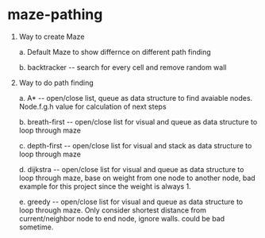 # maze-pathing

1. Way to create Maze
  
    a. Default Maze to show differnce on different path finding
  
    b. backtracker -- search for every cell and remove random wall
  
  
  
  

2. Way to do path finding

    a. A*  -- open/close list, queue as data structure to find avaiable nodes. Node.f.g.h value for calculation of next steps
  
    b. breath-first --  open/close list for visual and queue as data structure to loop through maze
  
    c. depth-first -- open/close list for visual and stack as data structure to loop through maze
  
    d. dijkstra -- open/close list for visual and queue as data structure to loop through maze, base on weight from one node to another node, bad example for this project since the weight is always 1.

    e. greedy --  open/close list for visual and queue as data structure to loop through maze. Only consider shortest distance from current/neighbor node to end node, ignore walls. could be bad sometime.
 
